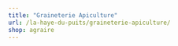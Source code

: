 ```yaml
---
title: "Graineterie Apiculture"
url: /la-haye-du-puits/graineterie-apiculture/
shop: agraire
---
```

